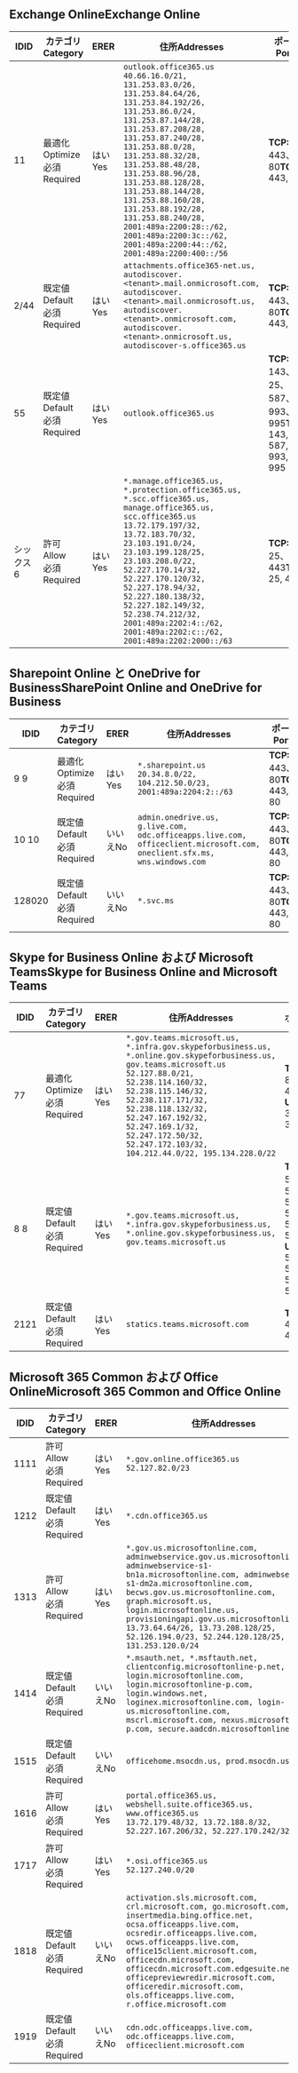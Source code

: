<!--THIS FILE IS AUTOMATICALLY GENERATED. MANUAL CHANGES WILL BE OVERWRITTEN.-->
<!--Please contact the Office 365 Endpoints team with any questions.-->
<!--USGovGCCHigh endpoints version 2019072900-->
<!--File generated 2019-07-29 11:00:18.0363-->

## <a name="exchange-online"></a><span data-ttu-id="134a9-101">Exchange Online</span><span class="sxs-lookup"><span data-stu-id="134a9-101">Exchange Online</span></span>

<span data-ttu-id="134a9-102">ID</span><span class="sxs-lookup"><span data-stu-id="134a9-102">ID</span></span> | <span data-ttu-id="134a9-103">カテゴリ</span><span class="sxs-lookup"><span data-stu-id="134a9-103">Category</span></span> | <span data-ttu-id="134a9-104">ER</span><span class="sxs-lookup"><span data-stu-id="134a9-104">ER</span></span> | <span data-ttu-id="134a9-105">住所</span><span class="sxs-lookup"><span data-stu-id="134a9-105">Addresses</span></span> | <span data-ttu-id="134a9-106">ポート</span><span class="sxs-lookup"><span data-stu-id="134a9-106">Ports</span></span>
-- | -------------------- | --- | ------------------------------------------------------------------------------------------------------------------------------------------------------------------------------------------------------------------------------------------------------------------------------------------------------------------------------------------------------------------------------------------------------------------------------------------------ | -------------------------------
<span data-ttu-id="134a9-107">1</span><span class="sxs-lookup"><span data-stu-id="134a9-107">1</span></span> | <span data-ttu-id="134a9-108">最適化</span><span class="sxs-lookup"><span data-stu-id="134a9-108">Optimize</span></span><BR><span data-ttu-id="134a9-109">必須</span><span class="sxs-lookup"><span data-stu-id="134a9-109">Required</span></span> | <span data-ttu-id="134a9-110">はい</span><span class="sxs-lookup"><span data-stu-id="134a9-110">Yes</span></span> | `outlook.office365.us`<BR>`40.66.16.0/21, 131.253.83.0/26, 131.253.84.64/26, 131.253.84.192/26, 131.253.86.0/24, 131.253.87.144/28, 131.253.87.208/28, 131.253.87.240/28, 131.253.88.0/28, 131.253.88.32/28, 131.253.88.48/28, 131.253.88.96/28, 131.253.88.128/28, 131.253.88.144/28, 131.253.88.160/28, 131.253.88.192/28, 131.253.88.240/28, 2001:489a:2200:28::/62, 2001:489a:2200:3c::/62, 2001:489a:2200:44::/62, 2001:489a:2200:400::/56` | <span data-ttu-id="134a9-111">**TCP:** 443、80</span><span class="sxs-lookup"><span data-stu-id="134a9-111">**TCP:** 443, 80</span></span>
<span data-ttu-id="134a9-112">2/4</span><span class="sxs-lookup"><span data-stu-id="134a9-112">4</span></span> | <span data-ttu-id="134a9-113">既定値</span><span class="sxs-lookup"><span data-stu-id="134a9-113">Default</span></span><BR><span data-ttu-id="134a9-114">必須</span><span class="sxs-lookup"><span data-stu-id="134a9-114">Required</span></span> | <span data-ttu-id="134a9-115">はい</span><span class="sxs-lookup"><span data-stu-id="134a9-115">Yes</span></span> | `attachments.office365-net.us, autodiscover.<tenant>.mail.onmicrosoft.com, autodiscover.<tenant>.mail.onmicrosoft.us, autodiscover.<tenant>.onmicrosoft.com, autodiscover.<tenant>.onmicrosoft.us, autodiscover-s.office365.us` | <span data-ttu-id="134a9-116">**TCP:** 443、80</span><span class="sxs-lookup"><span data-stu-id="134a9-116">**TCP:** 443, 80</span></span>
<span data-ttu-id="134a9-117">5</span><span class="sxs-lookup"><span data-stu-id="134a9-117">5</span></span> | <span data-ttu-id="134a9-118">既定値</span><span class="sxs-lookup"><span data-stu-id="134a9-118">Default</span></span><BR><span data-ttu-id="134a9-119">必須</span><span class="sxs-lookup"><span data-stu-id="134a9-119">Required</span></span> | <span data-ttu-id="134a9-120">はい</span><span class="sxs-lookup"><span data-stu-id="134a9-120">Yes</span></span> | `outlook.office365.us` | <span data-ttu-id="134a9-121">**TCP:** 143、25、587、993、995</span><span class="sxs-lookup"><span data-stu-id="134a9-121">**TCP:** 143, 25, 587, 993, 995</span></span>
<span data-ttu-id="134a9-122">シックス</span><span class="sxs-lookup"><span data-stu-id="134a9-122">6</span></span> | <span data-ttu-id="134a9-123">許可</span><span class="sxs-lookup"><span data-stu-id="134a9-123">Allow</span></span><BR><span data-ttu-id="134a9-124">必須</span><span class="sxs-lookup"><span data-stu-id="134a9-124">Required</span></span> | <span data-ttu-id="134a9-125">はい</span><span class="sxs-lookup"><span data-stu-id="134a9-125">Yes</span></span> | `*.manage.office365.us, *.protection.office365.us, *.scc.office365.us, manage.office365.us, scc.office365.us`<BR>`13.72.179.197/32, 13.72.183.70/32, 23.103.191.0/24, 23.103.199.128/25, 23.103.208.0/22, 52.227.170.14/32, 52.227.170.120/32, 52.227.178.94/32, 52.227.180.138/32, 52.227.182.149/32, 52.238.74.212/32, 2001:489a:2202:4::/62, 2001:489a:2202:c::/62, 2001:489a:2202:2000::/63` | <span data-ttu-id="134a9-126">**TCP:** 25、443</span><span class="sxs-lookup"><span data-stu-id="134a9-126">**TCP:** 25, 443</span></span>

## <a name="sharepoint-online-and-onedrive-for-business"></a><span data-ttu-id="134a9-127">Sharepoint Online と OneDrive for Business</span><span class="sxs-lookup"><span data-stu-id="134a9-127">SharePoint Online and OneDrive for Business</span></span>

<span data-ttu-id="134a9-128">ID</span><span class="sxs-lookup"><span data-stu-id="134a9-128">ID</span></span> | <span data-ttu-id="134a9-129">カテゴリ</span><span class="sxs-lookup"><span data-stu-id="134a9-129">Category</span></span> | <span data-ttu-id="134a9-130">ER</span><span class="sxs-lookup"><span data-stu-id="134a9-130">ER</span></span> | <span data-ttu-id="134a9-131">住所</span><span class="sxs-lookup"><span data-stu-id="134a9-131">Addresses</span></span> | <span data-ttu-id="134a9-132">ポート</span><span class="sxs-lookup"><span data-stu-id="134a9-132">Ports</span></span>
-- | -------------------- | --- | ----------------------------------------------------------------------------------------------------------------------- | ----------------
<span data-ttu-id="134a9-133">9 </span><span class="sxs-lookup"><span data-stu-id="134a9-133">9</span></span> | <span data-ttu-id="134a9-134">最適化</span><span class="sxs-lookup"><span data-stu-id="134a9-134">Optimize</span></span><BR><span data-ttu-id="134a9-135">必須</span><span class="sxs-lookup"><span data-stu-id="134a9-135">Required</span></span> | <span data-ttu-id="134a9-136">はい</span><span class="sxs-lookup"><span data-stu-id="134a9-136">Yes</span></span> | `*.sharepoint.us`<BR>`20.34.8.0/22, 104.212.50.0/23, 2001:489a:2204:2::/63` | <span data-ttu-id="134a9-137">**TCP:** 443、80</span><span class="sxs-lookup"><span data-stu-id="134a9-137">**TCP:** 443, 80</span></span>
<span data-ttu-id="134a9-138">10 </span><span class="sxs-lookup"><span data-stu-id="134a9-138">10</span></span> | <span data-ttu-id="134a9-139">既定値</span><span class="sxs-lookup"><span data-stu-id="134a9-139">Default</span></span><BR><span data-ttu-id="134a9-140">必須</span><span class="sxs-lookup"><span data-stu-id="134a9-140">Required</span></span> | <span data-ttu-id="134a9-141">いいえ</span><span class="sxs-lookup"><span data-stu-id="134a9-141">No</span></span> | `admin.onedrive.us, g.live.com, odc.officeapps.live.com, officeclient.microsoft.com, oneclient.sfx.ms, wns.windows.com` | <span data-ttu-id="134a9-142">**TCP:** 443、80</span><span class="sxs-lookup"><span data-stu-id="134a9-142">**TCP:** 443, 80</span></span>
<span data-ttu-id="134a9-143">1280</span><span class="sxs-lookup"><span data-stu-id="134a9-143">20</span></span> | <span data-ttu-id="134a9-144">既定値</span><span class="sxs-lookup"><span data-stu-id="134a9-144">Default</span></span><BR><span data-ttu-id="134a9-145">必須</span><span class="sxs-lookup"><span data-stu-id="134a9-145">Required</span></span> | <span data-ttu-id="134a9-146">いいえ</span><span class="sxs-lookup"><span data-stu-id="134a9-146">No</span></span> | `*.svc.ms` | <span data-ttu-id="134a9-147">**TCP:** 443、80</span><span class="sxs-lookup"><span data-stu-id="134a9-147">**TCP:** 443, 80</span></span>

## <a name="skype-for-business-online-and-microsoft-teams"></a><span data-ttu-id="134a9-148">Skype for Business Online および Microsoft Teams</span><span class="sxs-lookup"><span data-stu-id="134a9-148">Skype for Business Online and Microsoft Teams</span></span>

<span data-ttu-id="134a9-149">ID</span><span class="sxs-lookup"><span data-stu-id="134a9-149">ID</span></span> | <span data-ttu-id="134a9-150">カテゴリ</span><span class="sxs-lookup"><span data-stu-id="134a9-150">Category</span></span> | <span data-ttu-id="134a9-151">ER</span><span class="sxs-lookup"><span data-stu-id="134a9-151">ER</span></span> | <span data-ttu-id="134a9-152">住所</span><span class="sxs-lookup"><span data-stu-id="134a9-152">Addresses</span></span> | <span data-ttu-id="134a9-153">ポート</span><span class="sxs-lookup"><span data-stu-id="134a9-153">Ports</span></span>
-- | -------------------- | --- | --------------------------------------------------------------------------------------------------------------------------------------------------------------------------------------------------------------------------------------------------------------------------------------------------------------------------------- | --------------------------------------------------
<span data-ttu-id="134a9-154">7</span><span class="sxs-lookup"><span data-stu-id="134a9-154">7</span></span> | <span data-ttu-id="134a9-155">最適化</span><span class="sxs-lookup"><span data-stu-id="134a9-155">Optimize</span></span><BR><span data-ttu-id="134a9-156">必須</span><span class="sxs-lookup"><span data-stu-id="134a9-156">Required</span></span> | <span data-ttu-id="134a9-157">はい</span><span class="sxs-lookup"><span data-stu-id="134a9-157">Yes</span></span> | `*.gov.teams.microsoft.us, *.infra.gov.skypeforbusiness.us, *.online.gov.skypeforbusiness.us, gov.teams.microsoft.us`<BR>`52.127.88.0/21, 52.238.114.160/32, 52.238.115.146/32, 52.238.117.171/32, 52.238.118.132/32, 52.247.167.192/32, 52.247.169.1/32, 52.247.172.50/32, 52.247.172.103/32, 104.212.44.0/22, 195.134.228.0/22` | <span data-ttu-id="134a9-158">**TCP:** 443、80</span><span class="sxs-lookup"><span data-stu-id="134a9-158">**TCP:** 443, 80</span></span><BR><span data-ttu-id="134a9-159">**UDP:** 3478</span><span class="sxs-lookup"><span data-stu-id="134a9-159">**UDP:** 3478</span></span>
<span data-ttu-id="134a9-160">8 </span><span class="sxs-lookup"><span data-stu-id="134a9-160">8</span></span> | <span data-ttu-id="134a9-161">既定値</span><span class="sxs-lookup"><span data-stu-id="134a9-161">Default</span></span><BR><span data-ttu-id="134a9-162">必須</span><span class="sxs-lookup"><span data-stu-id="134a9-162">Required</span></span> | <span data-ttu-id="134a9-163">はい</span><span class="sxs-lookup"><span data-stu-id="134a9-163">Yes</span></span> | `*.gov.teams.microsoft.us, *.infra.gov.skypeforbusiness.us, *.online.gov.skypeforbusiness.us, gov.teams.microsoft.us` | <span data-ttu-id="134a9-164">**TCP:** 5061、50000-59999</span><span class="sxs-lookup"><span data-stu-id="134a9-164">**TCP:** 5061, 50000-59999</span></span><BR><span data-ttu-id="134a9-165">**UDP:** 50000-59999</span><span class="sxs-lookup"><span data-stu-id="134a9-165">**UDP:** 50000-59999</span></span>
<span data-ttu-id="134a9-166">21</span><span class="sxs-lookup"><span data-stu-id="134a9-166">21</span></span> | <span data-ttu-id="134a9-167">既定値</span><span class="sxs-lookup"><span data-stu-id="134a9-167">Default</span></span><BR><span data-ttu-id="134a9-168">必須</span><span class="sxs-lookup"><span data-stu-id="134a9-168">Required</span></span> | <span data-ttu-id="134a9-169">はい</span><span class="sxs-lookup"><span data-stu-id="134a9-169">Yes</span></span> | `statics.teams.microsoft.com` | <span data-ttu-id="134a9-170">**TCP:** 443</span><span class="sxs-lookup"><span data-stu-id="134a9-170">**TCP:** 443</span></span>

## <a name="microsoft-365-common-and-office-online"></a><span data-ttu-id="134a9-171">Microsoft 365 Common および Office Online</span><span class="sxs-lookup"><span data-stu-id="134a9-171">Microsoft 365 Common and Office Online</span></span>

<span data-ttu-id="134a9-172">ID</span><span class="sxs-lookup"><span data-stu-id="134a9-172">ID</span></span> | <span data-ttu-id="134a9-173">カテゴリ</span><span class="sxs-lookup"><span data-stu-id="134a9-173">Category</span></span> | <span data-ttu-id="134a9-174">ER</span><span class="sxs-lookup"><span data-stu-id="134a9-174">ER</span></span> | <span data-ttu-id="134a9-175">住所</span><span class="sxs-lookup"><span data-stu-id="134a9-175">Addresses</span></span> | <span data-ttu-id="134a9-176">ポート</span><span class="sxs-lookup"><span data-stu-id="134a9-176">Ports</span></span>
-- | ------------------- | --- | ---------------------------------------------------------------------------------------------------------------------------------------------------------------------------------------------------------------------------------------------------------------------------------------------------------------------------------------------------------------------------------------------- | ----------------
<span data-ttu-id="134a9-177">11</span><span class="sxs-lookup"><span data-stu-id="134a9-177">11</span></span> | <span data-ttu-id="134a9-178">許可</span><span class="sxs-lookup"><span data-stu-id="134a9-178">Allow</span></span><BR><span data-ttu-id="134a9-179">必須</span><span class="sxs-lookup"><span data-stu-id="134a9-179">Required</span></span> | <span data-ttu-id="134a9-180">はい</span><span class="sxs-lookup"><span data-stu-id="134a9-180">Yes</span></span> | `*.gov.online.office365.us`<BR>`52.127.82.0/23` | <span data-ttu-id="134a9-181">**TCP:** 443</span><span class="sxs-lookup"><span data-stu-id="134a9-181">**TCP:** 443</span></span>
<span data-ttu-id="134a9-182">12</span><span class="sxs-lookup"><span data-stu-id="134a9-182">12</span></span> | <span data-ttu-id="134a9-183">既定値</span><span class="sxs-lookup"><span data-stu-id="134a9-183">Default</span></span><BR><span data-ttu-id="134a9-184">必須</span><span class="sxs-lookup"><span data-stu-id="134a9-184">Required</span></span> | <span data-ttu-id="134a9-185">はい</span><span class="sxs-lookup"><span data-stu-id="134a9-185">Yes</span></span> | `*.cdn.office365.us` | <span data-ttu-id="134a9-186">**TCP:** 443</span><span class="sxs-lookup"><span data-stu-id="134a9-186">**TCP:** 443</span></span>
<span data-ttu-id="134a9-187">13</span><span class="sxs-lookup"><span data-stu-id="134a9-187">13</span></span> | <span data-ttu-id="134a9-188">許可</span><span class="sxs-lookup"><span data-stu-id="134a9-188">Allow</span></span><BR><span data-ttu-id="134a9-189">必須</span><span class="sxs-lookup"><span data-stu-id="134a9-189">Required</span></span> | <span data-ttu-id="134a9-190">はい</span><span class="sxs-lookup"><span data-stu-id="134a9-190">Yes</span></span> | `*.gov.us.microsoftonline.com, adminwebservice.gov.us.microsoftonline.com, adminwebservice-s1-bn1a.microsoftonline.com, adminwebservice-s1-dm2a.microsoftonline.com, becws.gov.us.microsoftonline.com, graph.microsoft.us, login.microsoftonline.us, provisioningapi.gov.us.microsoftonline.com`<BR>`13.73.64.64/26, 13.73.208.128/25, 52.126.194.0/23, 52.244.120.128/25, 131.253.120.0/24` | <span data-ttu-id="134a9-191">**TCP:** 443</span><span class="sxs-lookup"><span data-stu-id="134a9-191">**TCP:** 443</span></span>
<span data-ttu-id="134a9-192">14</span><span class="sxs-lookup"><span data-stu-id="134a9-192">14</span></span> | <span data-ttu-id="134a9-193">既定値</span><span class="sxs-lookup"><span data-stu-id="134a9-193">Default</span></span><BR><span data-ttu-id="134a9-194">必須</span><span class="sxs-lookup"><span data-stu-id="134a9-194">Required</span></span> | <span data-ttu-id="134a9-195">いいえ</span><span class="sxs-lookup"><span data-stu-id="134a9-195">No</span></span> | `*.msauth.net, *.msftauth.net, clientconfig.microsoftonline-p.net, login.microsoftonline.com, login.microsoftonline-p.com, login.windows.net, loginex.microsoftonline.com, login-us.microsoftonline.com, mscrl.microsoft.com, nexus.microsoftonline-p.com, secure.aadcdn.microsoftonline-p.com` | <span data-ttu-id="134a9-196">**TCP:** 443</span><span class="sxs-lookup"><span data-stu-id="134a9-196">**TCP:** 443</span></span>
<span data-ttu-id="134a9-197">15</span><span class="sxs-lookup"><span data-stu-id="134a9-197">15</span></span> | <span data-ttu-id="134a9-198">既定値</span><span class="sxs-lookup"><span data-stu-id="134a9-198">Default</span></span><BR><span data-ttu-id="134a9-199">必須</span><span class="sxs-lookup"><span data-stu-id="134a9-199">Required</span></span> | <span data-ttu-id="134a9-200">いいえ</span><span class="sxs-lookup"><span data-stu-id="134a9-200">No</span></span> | `officehome.msocdn.us, prod.msocdn.us` | <span data-ttu-id="134a9-201">**TCP:** 443、80</span><span class="sxs-lookup"><span data-stu-id="134a9-201">**TCP:** 443, 80</span></span>
<span data-ttu-id="134a9-202">16</span><span class="sxs-lookup"><span data-stu-id="134a9-202">16</span></span> | <span data-ttu-id="134a9-203">許可</span><span class="sxs-lookup"><span data-stu-id="134a9-203">Allow</span></span><BR><span data-ttu-id="134a9-204">必須</span><span class="sxs-lookup"><span data-stu-id="134a9-204">Required</span></span> | <span data-ttu-id="134a9-205">はい</span><span class="sxs-lookup"><span data-stu-id="134a9-205">Yes</span></span> | `portal.office365.us, webshell.suite.office365.us, www.office365.us`<BR>`13.72.179.48/32, 13.72.188.8/32, 52.227.167.206/32, 52.227.170.242/32` | <span data-ttu-id="134a9-206">**TCP:** 443、80</span><span class="sxs-lookup"><span data-stu-id="134a9-206">**TCP:** 443, 80</span></span>
<span data-ttu-id="134a9-207">17</span><span class="sxs-lookup"><span data-stu-id="134a9-207">17</span></span> | <span data-ttu-id="134a9-208">許可</span><span class="sxs-lookup"><span data-stu-id="134a9-208">Allow</span></span><BR><span data-ttu-id="134a9-209">必須</span><span class="sxs-lookup"><span data-stu-id="134a9-209">Required</span></span> | <span data-ttu-id="134a9-210">はい</span><span class="sxs-lookup"><span data-stu-id="134a9-210">Yes</span></span> | `*.osi.office365.us`<BR>`52.127.240.0/20` | <span data-ttu-id="134a9-211">**TCP:** 443</span><span class="sxs-lookup"><span data-stu-id="134a9-211">**TCP:** 443</span></span>
<span data-ttu-id="134a9-212">18</span><span class="sxs-lookup"><span data-stu-id="134a9-212">18</span></span> | <span data-ttu-id="134a9-213">既定値</span><span class="sxs-lookup"><span data-stu-id="134a9-213">Default</span></span><BR><span data-ttu-id="134a9-214">必須</span><span class="sxs-lookup"><span data-stu-id="134a9-214">Required</span></span> | <span data-ttu-id="134a9-215">いいえ</span><span class="sxs-lookup"><span data-stu-id="134a9-215">No</span></span> | `activation.sls.microsoft.com, crl.microsoft.com, go.microsoft.com, insertmedia.bing.office.net, ocsa.officeapps.live.com, ocsredir.officeapps.live.com, ocws.officeapps.live.com, office15client.microsoft.com, officecdn.microsoft.com, officecdn.microsoft.com.edgesuite.net, officepreviewredir.microsoft.com, officeredir.microsoft.com, ols.officeapps.live.com, r.office.microsoft.com` | <span data-ttu-id="134a9-216">**TCP:** 443、80</span><span class="sxs-lookup"><span data-stu-id="134a9-216">**TCP:** 443, 80</span></span>
<span data-ttu-id="134a9-217">19</span><span class="sxs-lookup"><span data-stu-id="134a9-217">19</span></span> | <span data-ttu-id="134a9-218">既定値</span><span class="sxs-lookup"><span data-stu-id="134a9-218">Default</span></span><BR><span data-ttu-id="134a9-219">必須</span><span class="sxs-lookup"><span data-stu-id="134a9-219">Required</span></span> | <span data-ttu-id="134a9-220">いいえ</span><span class="sxs-lookup"><span data-stu-id="134a9-220">No</span></span> | `cdn.odc.officeapps.live.com, odc.officeapps.live.com, officeclient.microsoft.com` | <span data-ttu-id="134a9-221">**TCP:** 443、80</span><span class="sxs-lookup"><span data-stu-id="134a9-221">**TCP:** 443, 80</span></span>

